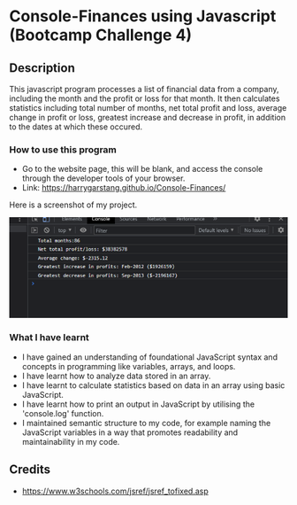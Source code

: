 # Console-Finances using Javascript (Bootcamp Challenge 4)

## Description 
This javascript program processes a list of financial data from a company, including the month and the profit or loss for that month. It then calculates statistics including total number of months, net total profit and loss, average change in profit or loss, greatest increase and decrease in profit, in addition to the dates at which these occured. 

### How to use this program

* Go to the website page, this will be blank, and access the console through the developer tools of your browser. 
* Link: https://harrygarstang.github.io/Console-Finances/

Here is a screenshot of my project. 

![Image of console print](./images/consolefinances-screenshot.png)


### What I have learnt 

* I have gained an understanding of foundational JavaScript syntax and concepts in programming like variables, arrays, and loops. 
* I have learnt how to analyze data stored in an array. 
* I have learnt to calculate statistics based on data in an array using basic JavaScript. 
* I have learnt how to print an output in JavaScript by utilising the 'console.log' function. 
* I maintained semantic structure to my code, for example naming the JavaScript variables in a way that promotes readability and maintainability in my code. 

## Credits 

* https://www.w3schools.com/jsref/jsref_tofixed.asp